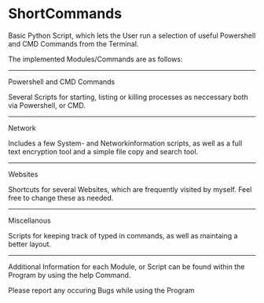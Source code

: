 # ShortCommands
Basic Python Script, which lets the User run a selection of useful Powershell and CMD Commands from the Terminal.

The implemented Modules/Commands are as follows:

_____________________________
Powershell and CMD Commands


Several Scripts for starting, listing or killing processes as neccessary both via Powershell, or CMD.
_____________________________

Network


Includes a few System- and Networkinformation scripts, as well as a full text encryption tool and a simple file copy and search tool.
_____________________________

Websites


Shortcuts for several Websites, which are frequently visited by myself. Feel free to change these as needed.
____________________________

Miscellanous


Scripts for keeping track of typed in commands, as well as maintaing a better layout.
____________________________


Additional Information for each Module, or Script can be found within the Program by using the help Command.

Please report any occuring Bugs while using the Program


  


